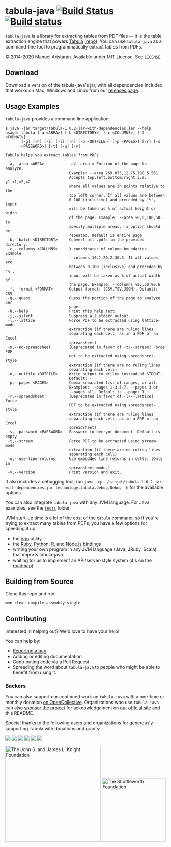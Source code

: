 tabula-java [![Build Status](https://travis-ci.org/tabulapdf/tabula-java.svg?branch=master)](https://travis-ci.org/tabulapdf/tabula-java) [![Build status](https://ci.appveyor.com/api/projects/status/l5gym1mjhrd2v8yn?svg=true)](https://ci.appveyor.com/project/jazzido/tabula-java)
===========

`tabula-java` is a library for extracting tables from PDF files — it is the table extraction engine that powers [Tabula](http://tabula.technology/) ([repo](http://github.com/tabulapdf/tabula)). You can use `tabula-java` as a command-line tool to programmatically extract tables from PDFs.

© 2014-2020 Manuel Aristarán. Available under MIT License. See [`LICENSE`](LICENSE).

## Download

Download a version of the tabula-java's jar, with all dependencies included, that works on Mac, Windows and Linux from our [releases page](../../releases).

## Usage Examples

`tabula-java` provides a command line application:

```
$ java -jar target/tabula-1.0.2-jar-with-dependencies.jar --help
usage: tabula [-a <AREA>] [-b <DIRECTORY>] [-c <COLUMNS>] [-f <FORMAT>]
       [-g] [-h] [-i] [-l] [-n] [-o <OUTFILE>] [-p <PAGES>] [-r] [-s
       <PASSWORD>] [-t] [-u] [-v]

Tabula helps you extract tables from PDFs

 -a,--area <AREA>           -a/--area = Portion of the page to analyze.
                            Example: --area 269.875,12.75,790.5,561.
                            Accepts top,left,bottom,right i.e. y1,x1,y2,x2
                            where all values are in points relative to the
                            top left corner. If all values are between
                            0-100 (inclusive) and preceded by '%', input
                            will be taken as % of actual height or width
                            of the page. Example: --area %0,0,100,50. To
                            specify multiple areas, -a option should be
                            repeated. Default is entire page
 -b,--batch <DIRECTORY>     Convert all .pdfs in the provided directory.
 -c,--columns <COLUMNS>     X coordinates of column boundaries. Example
                            --columns 10.1,20.2,30.3. If all values are
                            between 0-100 (inclusive) and preceded by '%',
                            input will be taken as % of actual width of
                            the page. Example: --columns %25,50,80.6
 -f,--format <FORMAT>       Output format: (CSV,TSV,JSON). Default: CSV
 -g,--guess                 Guess the portion of the page to analyze per
                            page.
 -h,--help                  Print this help text.
 -i,--silent                Suppress all stderr output.
 -l,--lattice               Force PDF to be extracted using lattice-mode
                            extraction (if there are ruling lines
                            separating each cell, as in a PDF of an Excel
                            spreadsheet)
 -n,--no-spreadsheet        [Deprecated in favor of -t/--stream] Force PDF
                            not to be extracted using spreadsheet-style
                            extraction (if there are no ruling lines
                            separating each cell)
 -o,--outfile <OUTFILE>     Write output to <file> instead of STDOUT.
                            Default: -
 -p,--pages <PAGES>         Comma separated list of ranges, or all.
                            Examples: --pages 1-3,5-7, --pages 3 or
                            --pages all. Default is --pages 1
 -r,--spreadsheet           [Deprecated in favor of -l/--lattice] Force
                            PDF to be extracted using spreadsheet-style
                            extraction (if there are ruling lines
                            separating each cell, as in a PDF of an Excel
                            spreadsheet)
 -s,--password <PASSWORD>   Password to decrypt document. Default is empty
 -t,--stream                Force PDF to be extracted using stream-mode
                            extraction (if there are no ruling lines
                            separating each cell)
 -u,--use-line-returns      Use embedded line returns in cells. (Only in
                            spreadsheet mode.)
 -v,--version               Print version and exit.
```

It also includes a debugging tool, run `java -cp ./target/tabula-1.0.2-jar-with-dependencies.jar technology.tabula.debug.Debug -h` for the available options.

You can also integrate `tabula-java` with any JVM language. For Java examples, see the [`tests`](src/test/java/technology/tabula/) folder.

JVM start-up time is a lot of the cost of the `tabula` command, so if you're trying to extract many tables from PDFs, you have a few options for speeding it up:

 - the [drip](https://github.com/ninjudd/drip) utility
 - the [Ruby](http://github.com/tabulapdf/tabula-extractor), [Python](https://github.com/chezou/tabula-py), [R](https://github.com/leeper/tabulizer), and [Node.js](https://github.com/ezodude/tabula-js) bindings
 - writing your own program in any JVM language (Java, JRuby, Scala) that imports tabula-java.
 - waiting for us to implement an API/server-style system (it's on the [roadmap](https://github.com/tabulapdf/tabula-api))

## Building from Source

Clone this repo and run:

```
mvn clean compile assembly:single
```

## Contributing

Interested in helping out? We'd love to have your help!

You can help by:

- [Reporting a bug](https://github.com/tabulapdf/tabula-java/issues).
- Adding or editing documentation.
- Contributing code via a Pull Request.
- Spreading the word about `tabula-java` to people who might be able to benefit from using it.

### Backers

You can also support our continued work on `tabula-java` with a one-time or monthly donation [on OpenCollective](https://opencollective.com/tabulapdf#support). Organizations who use `tabula-java` can also [sponsor the project](https://opencollective.com/tabulapdf#support) for acknowledgement on [our official site](http://tabula.technology/) and this README.

Special thanks to the following users and organizations for generously supporting Tabula with donations and grants:

<a href="https://opencollective.com/tabulapdf/backer/0/website" target="_blank"><img src="https://opencollective.com/tabulapdf/backer/0/avatar"></a>
<a href="https://opencollective.com/tabulapdf/backer/1/website" target="_blank"><img src="https://opencollective.com/tabulapdf/backer/1/avatar"></a>
<a href="https://opencollective.com/tabulapdf/backer/2/website" target="_blank"><img src="https://opencollective.com/tabulapdf/backer/2/avatar"></a>
<a href="https://opencollective.com/tabulapdf/backer/3/website" target="_blank"><img src="https://opencollective.com/tabulapdf/backer/3/avatar"></a>
<a href="https://opencollective.com/tabulapdf/backer/4/website" target="_blank"><img src="https://opencollective.com/tabulapdf/backer/4/avatar"></a>
<a href="https://opencollective.com/tabulapdf/backer/5/website" target="_blank"><img src="https://opencollective.com/tabulapdf/backer/5/avatar"></a>

<a title="The John S. and James L. Knight Foundation" href="http://www.knightfoundation.org/" target="_blank"><img alt="The John S. and James L. Knight Foundation" src="https://knightfoundation.org/wp-content/uploads/2019/10/KF_Logotype_Icon-and-Stacked-Name.png" width="300"></a>
<a title="The Shuttleworth Foundation" href="https://shuttleworthfoundation.org/" target="_blank"><img width="200" alt="The Shuttleworth Foundation" src="https://raw.githubusercontent.com/tabulapdf/tabula/gh-pages/shuttleworth.jpg"></a>
